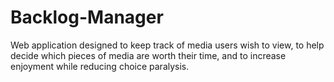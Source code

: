 # Backlog-Manager
Web application designed to keep track of media users wish to view, to help decide which pieces of media are worth their time, and to increase enjoyment while reducing choice paralysis.
